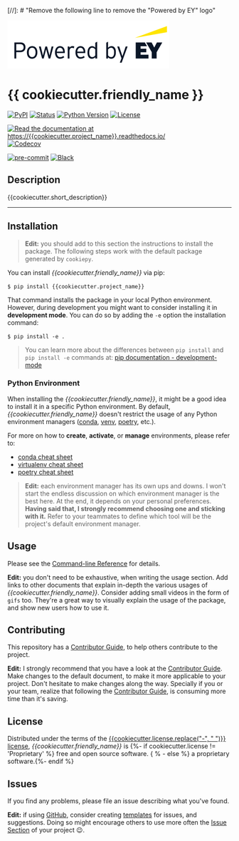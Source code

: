 [//]: # "Remove the following line to remove the "Powered by EY" logo"

![](docs/_static/EY_logo_5.gif)

# {{ cookiecutter.friendly_name }}

[![PyPI](https://img.shields.io/pypi/v/{{cookiecutter.project_name}}.svg)][pypi_]
[![Status](https://img.shields.io/pypi/status/{{cookiecutter.project_name}}.svg)][status]
[![Python Version](https://img.shields.io/pypi/pyversions/{{cookiecutter.project_name}})][python version]
[![License](https://img.shields.io/pypi/l/{{cookiecutter.project_name}})][license]

[![Read the documentation at https://{{cookiecutter.project_name}}.readthedocs.io/](https://img.shields.io/readthedocs/{{cookiecutter.project_name}}/latest.svg?label=Read%20the%20Docs)][read the docs]
[![Codecov](https://codecov.io/gh/{{cookiecutter.github_user}}/{{cookiecutter.project_name}}/branch/main/graph/badge.svg)][codecov]

[![pre-commit](https://img.shields.io/badge/pre--commit-enabled-brightgreen?logo=pre-commit\&logoColor=white)][pre-commit]
[![Black](https://img.shields.io/badge/code%20style-black-000000.svg)][black]

[pypi_]: https://pypi.org/project/{{cookiecutter.project_name}}/

[status]: https://pypi.org/project/{{cookiecutter.project_name}}/

[python version]: https://pypi.org/project/{{cookiecutter.project_name}}

[read the docs]: https://{{cookiecutter.project_name}}.readthedocs.io/

[tests]: https://github.com/{{cookiecutter.github_user}}/{{cookiecutter.project_name}}/actions?workflow=Tests

[codecov]: https://app.codecov.io/gh/{{cookiecutter.github_user}}/{{cookiecutter.project_name}}

[pre-commit]: https://github.com/pre-commit/pre-commit

[black]: https://github.com/psf/black

## Description

{{cookiecutter.short_description}}

***

## Installation

> **Edit:** you should add to this section the instructions to install the package.
> The following steps work with the default package generated by `cookiepy`.

You can install *{{cookiecutter.friendly_name}}* via pip:

```console
$ pip install {{cookiecutter.project_name}}
```

That command installs the package in your local Python environment.
However, during development you might want to consider installing it in **development mode**.
You can do so by adding the `-e` option the installation command:

```console
$ pip install -e .
```

> You can learn more about the differences between `pip install` and `pip install -e`
> commands at: [pip documentation - development-mode](https://setuptools.pypa.io/en/latest/userguide/development_mode.html#development-mode)

### Python Environment

When installing the *{{cookiecutter.friendly_name}}*, it might be a good idea to install
it in a specific Python environment. By default, *{{cookiecutter.friendly_name}}*
doesn't restrict the usage of any Python environment managers ([conda](https://www.anaconda.com/),
[venv](https://virtualenv.pypa.io/en/latest/), [poetry](https://python-poetry.org/), etc.).

For more on how to **create**, **activate**, or **manage** environments, please refer to:

*   [conda cheat sheet](https://docs.conda.io/projects/conda/en/4.6.0/_downloads/52a95608c49671267e40c689e0bc00ca/conda-cheatsheet.pdf)
*   [virtualenv cheat sheet](https://cheatography.com/ilyes64/cheat-sheets/python-virtual-environments/)
*   [poetry cheat sheet](https://vikasz.hashnode.dev/python-poetry-cheatsheet)

> **Edit:** each environment manager has its own ups and downs. I won't start the endless
> discussion on which environment manager is the best here. At the end, it depends on your
> personal preferences. **Having said that, I strongly recommend choosing one and sticking with it.**
> Refer to your teammates to define which tool will be the project's default environment manager.

## Usage

Please see the [Command-line Reference] for details.

**Edit:** you don't need to be exhaustive, when writing the usage section.
Add links to other documents that explain in-depth the various usages of
*{{cookiecutter.friendly_name}}*. Consider adding small videos in the form of
`gifs` too. They're a great way to visually explain the usage of the package, and
show new users how to use it.

## Contributing

This repository has a [Contributor Guide], to help others contribute to
the project.

**Edit:** I strongly recommend that you have a look at the [Contributor Guide]. Make
changes to the default document, to make it more applicable to your project.
Don't hesitate to make changes along the way. Specially if you or your team, realize
that following the [Contributor Guide], is consuming more time than it's saving.

## License

Distributed under the terms of the [{{cookiecutter.license.replace("-", " ")}} license][license],
*{{cookiecutter.friendly_name}}* is {%- if cookiecutter.license != 'Proprietary' %} free and open source software.
{ % - else %} a proprietary software.{%- endif %}

## Issues

If you find any problems, please file an issue describing what you've found.

**Edit:** if using [GitHub](https://github.com/), consider creating [templates](https://tinyurl.com/yek9oudu) for
issues, and suggestions. Doing so might encourage others to use more often the
[Issue Section](https://github.com/{{cookiecutter.github_user}}/{{cookiecutter.project_name}}/issues)
of your project :wink:.

<!-- github-only -->

[license]: https://github.com/{{cookiecutter.github_user}}/{{cookiecutter.project_name}}/blob/main/LICENSE

[contributor guide]: https://github.com/{{cookiecutter.github_user}}/{{cookiecutter.project_name}}/blob/main/CONTRIBUTING.md

[command-line reference]: https://{{cookiecutter.project_name}}.readthedocs.io/en/latest/usage.html
